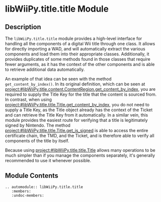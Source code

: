 # libWiiPy.title.title Module

## Description

The `libWiiPy.title.title` module provides a high-level interface for handling all the components of a digital Wii title through one class. It allows for directly importing a WAD, and will automatically extract the various components and load them into their appropriate classes. Additionally, it provides duplicates of some methods found in those classes that require fewer arguments, as it has the context of the other components and is able to retrieve additional data automatically.

An example of that idea can be seen with the method `get_content_by_index()`. In its original definition, which can be seen at <project:#libWiiPy.title.content.ContentRegion.get_content_by_index>, you are required to supply the Title Key for the title that the content is sourced from. In contrast, when using <project:#libWiiPy.title.title.Title.get_content_by_index>, you do not need to supply a Title Key, as the Title object already has the context of the Ticket and can retrieve the Title Key from it automatically. In a similar vein, this module provides the easiest route for verifying that a title is legitimately signed by Nintendo. The method <project:#libWiiPy.title.title.Title.get_is_signed> is able to access the entire certificate chain, the TMD, and the Ticket, and is therefore able to verify all components of the title by itself.

Because using <project:#libWiiPy.title.title.Title> allows many operations to be much simpler than if you manage the components separately, it's generally recommended to use it whenever possible.

## Module Contents

```{eval-rst}
.. automodule:: libWiiPy.title.title
   :members:
   :undoc-members:
```
